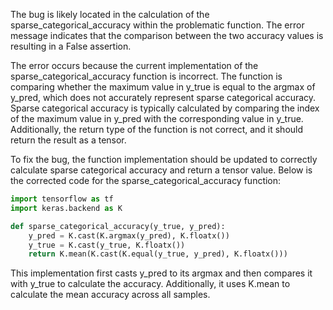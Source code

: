 The bug is likely located in the calculation of the sparse_categorical_accuracy within the problematic function. The error message indicates that the comparison between the two accuracy values is resulting in a False assertion.

The error occurs because the current implementation of the sparse_categorical_accuracy function is incorrect. The function is comparing whether the maximum value in y_true is equal to the argmax of y_pred, which does not accurately represent sparse categorical accuracy. Sparse categorical accuracy is typically calculated by comparing the index of the maximum value in y_pred with the corresponding value in y_true. Additionally, the return type of the function is not correct, and it should return the result as a tensor.

To fix the bug, the function implementation should be updated to correctly calculate sparse categorical accuracy and return a tensor value. Below is the corrected code for the sparse_categorical_accuracy function:

```python
import tensorflow as tf
import keras.backend as K

def sparse_categorical_accuracy(y_true, y_pred):
    y_pred = K.cast(K.argmax(y_pred), K.floatx())
    y_true = K.cast(y_true, K.floatx())
    return K.mean(K.cast(K.equal(y_true, y_pred), K.floatx()))
```

This implementation first casts y_pred to its argmax and then compares it with y_true to calculate the accuracy. Additionally, it uses K.mean to calculate the mean accuracy across all samples.